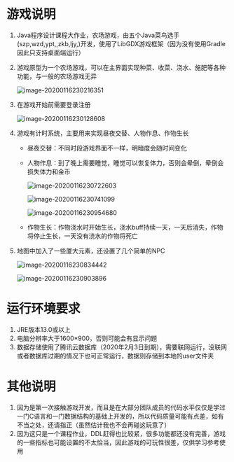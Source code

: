 # 游戏说明

1. Java程序设计课程大作业，农场游戏，由五个Java菜鸟选手(szp,wzd,ypt,,zkb,ljy,)开发，使用了LibGDX游戏框架（因为没有使用Gradle因此只支持桌面端运行）

2. 游戏原型为一个农场游戏，可以在主界面实现种菜、收菜、浇水、施肥等各种功能，与一般的农场游戏无异

   ![image-20200116230216351](https://zachary66.oss-cn-shenzhen.aliyuncs.com/img/image-20200116230216351.png)

3. 在游戏开始前需要登录注册

   ![image-20200116230128608](https://zachary66.oss-cn-shenzhen.aliyuncs.com/img/image-20200116230128608.png)

4. 游戏有计时系统，主要用来实现昼夜交替、人物作息、作物生长

   - 昼夜交替：不同时段游戏界面不一样，明暗度会随时间变化

   - 人物作息：到了晚上需要睡觉，睡觉可以恢复体力，否则会晕倒，晕倒会损失体力和金币

     ![image-20200116230722603](https://zachary66.oss-cn-shenzhen.aliyuncs.com/img/image-20200116230722603.png)

     ![image-20200116230741099](https://zachary66.oss-cn-shenzhen.aliyuncs.com/img/image-20200116230741099.png)

     ![image-20200116230954680](https://zachary66.oss-cn-shenzhen.aliyuncs.com/img/image-20200116230954680.png)

   - 作物生长：作物浇水时开始生长，浇水buff持续一天，一天后消失，作物将停止生长，一天没有浇水的作物将死亡

5. 地图中加入了一些厦大元素，还设置了几个简单的NPC

   ![image-20200116230834442](https://zachary66.oss-cn-shenzhen.aliyuncs.com/img/image-20200116230834442.png)

   ![image-20200116230903896](https://zachary66.oss-cn-shenzhen.aliyuncs.com/img/image-20200116230903896.png)

# 运行环境要求

1. JRE版本13.0或以上
2. 电脑分辨率大于1600*900，否则可能会有显示问题
3. 数据存储使用了腾讯云数据库（2020年2月3日到期），需要联网运行，没联网或者数据库过期的情况下也可正常运行，数据则存储到本地的user文件夹

# 其他说明

1. 因为是第一次接触游戏开发，而且是在大部分团队成员的代码水平仅仅是学过一门C语言和一门数据结构的基础上开发的，所以代码质量可能有点差，如有不当之处，还请指正（虽然估计我也不会再碰这玩意了）
2. 因为这只是一个课程作业，DDL赶得也比较紧，很多功能都还没有完善，游戏的一些指标也可能设置的不太恰当，因此游戏的可玩性很差，仅供学习参考使用